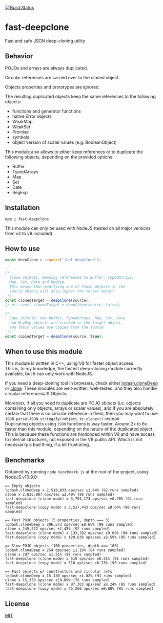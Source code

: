 [![Build Status](https://travis-ci.org/scottinet/fast-deepclone.svg?branch=master)](https://travis-ci.org/scottinet/fast-deepclone)

# fast-deepclone

Fast and safe JSON deep-cloning utility


## Behavior

POJOs and arrays are always duplicated. 

Circular references are carried over to the cloned object.

Objects properties and prototypes are ignored.

The resulting duplicated objects keep the same references to the following objects:

* functions and generator functions
* native Error objects
* WeakMap 
* WeakSet 
* Promise
* symbols
* object version of scalar values (e.g. BooleanObject)

This module also allows to either keep references or to duplicate the following objects, depending on the provided options:

* Buffer
* TypedArrays
* Map
* Set
* Date 
* RegExp


## Installation

`npm i fast-deepclone`

This module can only be used with NodeJS (tested on all major versions from v4 to v8 included).


## How to use


```js
const deepClone = require('fast-deepclone');


/*
  Clone objects, keeping references to Buffer, TypedArrays,
  Map, Set, Date and RegExp.
  This means that modifying one of those objects in the
  source object will also impact the target object
 */
const clonedTarget = deepClone(source);
// or: const clonedTarget = deepClone(source, false);

/*
  Copy objects: new Buffer, TypedArrays, Map, Set, Date
  and RegExp objects are created in the target object,
  and their values are copied from the source
 */
const copiedTarget = deepClone(source, true);
```

## When to use this module

This module is written in C++, using V8 for faster object access.  
This is, to my knowledge, the fastest deep-cloning module currently available, but it can only work with NodeJS.

If you need a deep-cloning tool in browsers, check either [lodash.cloneDeep](https://www.npmjs.com/package/lodash) or [clone](https://www.npmjs.com/package/clone). These modules are well-written, well-tested, and they also handle circular references/JS Objects.

Moreover, if all you need to duplicate are POJO objects (i.e. objects containing only objects, arrays or scalar values), and if you are absolutely certain that there is no circular reference in them, then you may want to use `JSON.parse(JSON.stringify(<object_to_clone>))` instead.  
Duplicating objects using `JSON` functions is way faster. Around 2x to 6x faster than this module, depending on the nature of the duplicated object.  
This is because these functions are hardcoded within V8 and have access to internal structures, not exposed in the V8 public API. Which is not necessarily a bad thing, if a bit frustrating.


## Benchmarks

Obtained by running `node benchmark.js` at the root of the project, using NodeJS v10.9.0:

```
== Empty objects
lodash.cloneDeep x 2,518,033 ops/sec ±1.44% (92 runs sampled)
clone x 2,836,807 ops/sec ±2.49% (89 runs sampled)
fast-deepclone (clone mode) x 3,701,173 ops/sec ±0.70% (94 runs sampled)
fast-deepclone (copy mode) x 3,517,442 ops/sec ±0.64% (90 runs sampled)

== Fast POJO objects (5 properties, depth === 3)
lodash.cloneDeep x 206,573 ops/sec ±0.66% (98 runs sampled)
clone x 249,522 ops/sec ±1.45% (92 runs sampled)
fast-deepclone (clone mode) x 133,702 ops/sec ±0.68% (94 runs sampled)
fast-deepclone (copy mode) x 129,638 ops/sec ±0.59% (95 runs sampled)

== Slow POJO objects (100 properties, depth === 100)
lodash.cloneDeep x 254 ops/sec ±1.19% (84 runs sampled)
clone x 297 ops/sec ±1.51% (87 runs sampled)
fast-deepclone (clone mode) x 519 ops/sec ±0.51% (91 runs sampled)
fast-deepclone (copy mode) x 510 ops/sec ±0.73% (90 runs sampled)

== Fast objects w/ constructors and circular refs
lodash.cloneDeep x 15,130 ops/sec ±1.02% (91 runs sampled)
clone x 15,333 ops/sec ±19.09% (76 runs sampled)
fast-deepclone (clone mode) x 87,303 ops/sec ±0.24% (95 runs sampled)
fast-deepclone (copy mode) x 45,266 ops/sec ±0.88% (91 runs sampled)

```

## License

[MIT](https://opensource.org/licenses/MIT)
